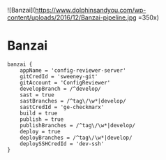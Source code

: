 ![Banzai](https://www.dolphinsandyou.com/wp-content/uploads/2016/12/Banzai-pipeline.jpg =350x)

Banzai
========

```
banzai {
    appName = 'config-reviewer-server'
    gitCredId = 'sweeney-git'
    gitAccount = 'ConfigReviewer'
    developBranch = /^develop/
    sast = true
    sastBranches = /^tag\/\w*|develop/
    sastCredId = 'ge-checkmarx'
    build = true
    publish = true
    publishBranches = /^tag\/\w*|develop/
    deploy = true
    deployBranches = /^tag\/\w*|develop/
    deploySSHCredId = 'dev-ssh'
}
```
